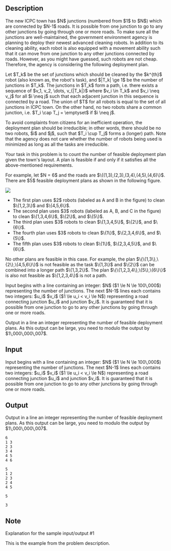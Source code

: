 ## Description

<div><p>The new ICPC town has $N$ junctions (numbered from $1$ to $N$) which are connected by $N-1$ roads. It is possible from one junction to go to any other junctions by going through one or more roads. To make sure all the junctions are well-maintained, the government environment agency is planning to deploy their newest advanced cleaning robots. In addition to its cleaning ability, each robot is also equipped with a movement ability such that it can move from one junction to any other junctions connected by roads. However, as you might have guessed, such robots are not cheap. Therefore, the agency is considering the following deployment plan.</p><p>Let $T_k$ be the set of junctions which should be cleaned by the $k^{th}$ robot (also known as, the robot's task), and $|T_k| \ge 1$ be the number of junctions in $T_k$. The junctions in $T_k$ form a <span class="tex-font-style-bf">path</span>, i.e. there exists a sequence of $v_1, v_2, \dots, v_{|T_k|}$ where $v_i \in T_k$ and $v_i \neq v_j$ for all $i \neq j$ such that each adjacent junction in this sequence is connected by a road. The union of $T$ for all robots is equal to the set of all junctions in ICPC town. On the other hand, no two robots share a common junction, i.e. $T_i \cap T_j = \emptyset$ if $i \neq j$.</p><p>To avoid complaints from citizens for an inefficient operation, the deployment plan should be <span class="tex-font-style-it">irreducible</span>; in other words, there should be no two robots, $i$ and $j$, such that $T_i \cup T_j$ forms a (longer) path. Note that the agency does not care whether the number of robots being used is minimized as long as all the tasks are irreducible.</p><p>Your task in this problem is to count the number of feasible deployment plan given the town's layout. A plan is feasible if and only if it satisfies all the above-mentioned requirements.</p><p>For example, let $N = 6$ and the roads are $\{(1,3),(2,3),(3,4),(4,5),(4,6)\}$. There are $5$ feasible deployment plans as shown in the following figure. </p><p><img class="tex-graphics" src="file://OP3pyPAU.png" style="max-width: 100.0%;max-height: 100.0%;"></p><ul> <li> The first plan uses $2$ robots (labeled as A and B in the figure) to clean $\{1,2,3\}$ and $\{4,5,6\}$. </li><li> The second plan uses $3$ robots (labeled as A, B, and C in the figure) to clean $\{1,3,4,6\}$, $\{2\}$, and $\{5\}$. </li><li> The third plan uses $3$ robots to clean $\{1,3,4,5\}$, $\{2\}$, and $\{6\}$. </li><li> The fourth plan uses $3$ robots to clean $\{1\}$, $\{2,3,4,6\}$, and $\{5\}$. </li><li> The fifth plan uses $3$ robots to clean $\{1\}$, $\{2,3,4,5\}$, and $\{6\}$. </li></ul> No other plans are feasible in this case. For example, the plan $\{\{1,3\},\{2\},\{4,5,6\}\}$ is not feasible as the task $\{1,3\}$ and $\{2\}$ can be combined into a longer path $\{1,3,2\}$. The plan $\{\{1,2,3,4\},\{5\},\{6\}\}$ is also not feasible as $\{1,2,3,4\}$ is not a path.</div><div class="input-specification"><p>Input begins with a line containing an integer: $N$ ($1 \le N \le 100\,000$) representing the number of junctions. The next $N-1$ lines each contains two integers: $u_i$ $v_i$ ($1 \le u_i &lt; v_i \le N$) representing a road connecting junction $u_i$ and junction $v_i$. It is guaranteed that it is possible from one junction to go to any other junctions by going through one or more roads.</p></div><div class="output-specification"><p>Output in a line an integer representing the number of feasible deployment plans. As this output can be large, you need to modulo the output by $1\,000\,000\,007$.</p></div>

## Input

<p>Input begins with a line containing an integer: $N$ ($1 \le N \le 100\,000$) representing the number of junctions. The next $N-1$ lines each contains two integers: $u_i$ $v_i$ ($1 \le u_i &lt; v_i \le N$) representing a road connecting junction $u_i$ and junction $v_i$. It is guaranteed that it is possible from one junction to go to any other junctions by going through one or more roads.</p>

## Output

<p>Output in a line an integer representing the number of feasible deployment plans. As this output can be large, you need to modulo the output by $1\,000\,000\,007$.</p>





```input1
6
1 3
2 3
3 4
4 5
4 6
```




```input2
5
1 2
2 3
2 4
4 5
```




```output1
5
```




```output2
3
```



## Note

<p><span class="tex-font-style-it">Explanation for the sample input/output #1</span></p><p>This is the example from the problem description.</p>
